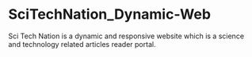 # SciTechNation_Dynamic-Web
Sci Tech Nation is a dynamic and responsive website which is a  science and technology related articles reader portal.
